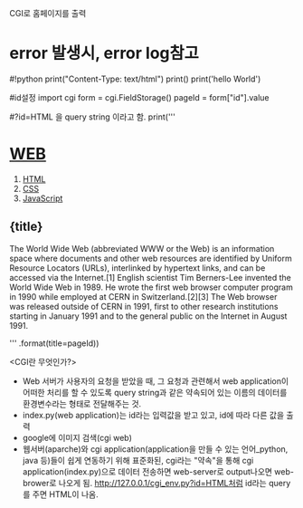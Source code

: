 CGI로 홈페이지를 출력
# error 발생시, error log참고
#!python
print("Content-Type: text/html")
print()
print('hello World')

#id설정
import cgi
form = cgi.FieldStorage()
pageId = form["id"].value

#?id=HTML 을 query string 이라고 함.
print('''<!doctype html>
<html>
<head>
  <title>WEB1 - Welcome</title>
  <meta charset="utf-8">
</head>
<body>
  <h1><a href="index.html">WEB</a></h1>
  <ol>
    <li><a href="index.py?id=HTML">HTML</a></li>
    <li><a href="index.py?id=CSS">CSS</a></li>
    <li><a href="index.py?id=JavaScript">JavaScript</a></li>
  </ol>
  <h2>{title}</h2>
  <p>The World Wide Web (abbreviated WWW or the Web) is an information space where documents and other web resources are identified by Uniform Resource Locators (URLs), interlinked by hypertext links, and can be accessed via the Internet.[1] English scientist Tim Berners-Lee invented the World Wide Web in 1989. He wrote the first web browser computer program in 1990 while employed at CERN in Switzerland.[2][3] The Web browser was released outside of CERN in 1991, first to other research institutions starting in January 1991 and to the general public on the Internet in August 1991.
  </p>
</body>
</html>
''' .format(title=pageId))


<CGI란 무엇인가?>
- Web 서버가 사용자의 요청을 받았을 때, 그 요청과 관련해서 web application이 어떠한 처리를 할 수 있도록 query string과 같은 약속되어 있는 이름의 데이터를 환경변수라는 형태로 전달해주는 것.
- index.py(web application)는 id라는 입력값을 받고 있고, id에 따라 다른 값을 출력
- google에 이미지 검색(cgi web)
- 웹서버(aparche)와 cgi application(application을 만들 수 있는 언어_python, java 등)들이 쉽게 연동하기 위해 
 표준화된, cgi라는 "약속"을 통해 cgi application(index.py)으로 데이터 전송하면 web-server로 output나오면 web-brower로 나오게 됨.
http://127.0.0.1/cgi_env.py?id=HTML처럼 id라는 query를 주면 HTML이 나옴.

